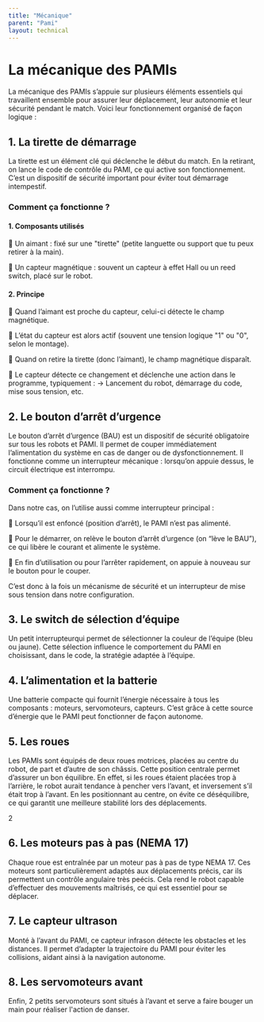 ```yaml
---
title: "Mécanique"
parent: "Pami"
layout: technical
---
```


# La mécanique des PAMIs

La mécanique des PAMIs s’appuie sur plusieurs éléments essentiels qui travaillent ensemble pour assurer leur déplacement, leur autonomie et leur sécurité pendant le match. Voici leur fonctionnement organisé de façon logique :

## 1. La tirette de démarrage
La tirette est un élément clé qui déclenche le début du match. En la retirant, on lance le code de contrôle du PAMI, ce qui active son fonctionnement. C’est un dispositif de sécurité important pour éviter tout démarrage intempestif.
 

### Comment ça fonctionne ?

#### 1. Composants utilisés
🔹 Un aimant : fixé sur une "tirette" (petite languette ou support que tu peux retirer à la main).


🔹 Un capteur magnétique : souvent un capteur à effet Hall ou un reed switch, placé sur le robot.


#### 2. Principe
🔹 Quand l’aimant est proche du capteur, celui-ci détecte le champ magnétique.


🔹 L’état du capteur est alors actif (souvent une tension logique "1" ou "0", selon le montage).


🔹 Quand on retire la tirette (donc l’aimant), le champ magnétique disparaît.


🔹 Le capteur détecte ce changement et déclenche une action dans le programme, typiquement :
 → Lancement du robot, démarrage du code, mise sous tension, etc.


## 2. Le bouton d’arrêt d’urgence
Le bouton d’arrêt d’urgence (BAU) est un dispositif de sécurité obligatoire sur tous les robots et PAMI. Il permet de couper immédiatement l’alimentation du système en cas de danger ou de dysfonctionnement. Il fonctionne comme un interrupteur mécanique : lorsqu’on appuie dessus, le circuit électrique est interrompu.

### Comment ça fonctionne ?
Dans notre cas, on l’utilise aussi comme interrupteur principal :

🔹 Lorsqu’il est enfoncé (position d’arrêt), le PAMI n’est pas alimenté.


🔹 Pour le démarrer, on relève le bouton d’arrêt d’urgence (on “lève le BAU”), ce qui libère le courant et alimente le système.


🔹 En fin d’utilisation ou pour l’arrêter rapidement, on appuie à nouveau sur le bouton pour le couper.


C’est donc à la fois un mécanisme de sécurité et un interrupteur de mise sous tension dans notre configuration.

## 3. Le switch de sélection d’équipe
Un petit interrupteurqui  permet de sélectionner la couleur de l’équipe (bleu ou jaune). Cette sélection influence le comportement du PAMI en choisissant, dans le code, la stratégie adaptée à l’équipe.

## 4. L’alimentation et la batterie
Une batterie compacte qui fournit l’énergie nécessaire à tous les composants : moteurs, servomoteurs, capteurs. C’est grâce à cette source d’énergie que le PAMI peut fonctionner de façon autonome.

## 5. Les roues
Les PAMIs sont équipés de deux roues motrices, placées au centre du robot, de part et d’autre de son châssis. Cette position centrale permet d’assurer un bon équilibre.
En effet, si les roues étaient placées trop à l’arrière, le robot aurait tendance à pencher vers l’avant, et inversement s’il était trop à l’avant. En les positionnant au centre, on évite ce déséquilibre, ce qui garantit une meilleure stabilité lors des déplacements.

<model-viewer alt="PAMI" src="./Meca/FichiersGLTF/ExportPAMIUniWIP.glb" ar style="width:80%; height:400px" shadow-intensity="1" camera-controls min-field-of-view="2deg"></model-viewer>

2
## 6. Les moteurs pas à pas (NEMA 17)
Chaque roue est entraînée par un moteur pas à pas de type NEMA 17. Ces moteurs sont particulièrement adaptés aux déplacements précis, car ils permettent un contrôle angulaire très peécis. Cela rend le robot capable d’effectuer des mouvements maîtrisés, ce qui est essentiel pour se déplacer.

## 7. Le capteur ultrason
Monté à l’avant du PAMI, ce capteur infrason détecte les obstacles et les distances. Il permet d’adapter la trajectoire du PAMI pour éviter les collisions, aidant ainsi à la navigation autonome.

## 8. Les servomoteurs avant
Enfin, 2 petits servomoteurs sont situés à l’avant et serve a faire bouger un main pour réaliser l'action de danser.


